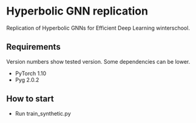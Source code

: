 # Hyperbolic GNN replication

Replication of Hyperbolic GNNs for Efficient Deep Learning winterschool.

## Requirements
Version numbers show tested version. Some dependencies can be lower.
- PyTorch 1.10
- Pyg 2.0.2

## How to start
- Run train_synthetic.py